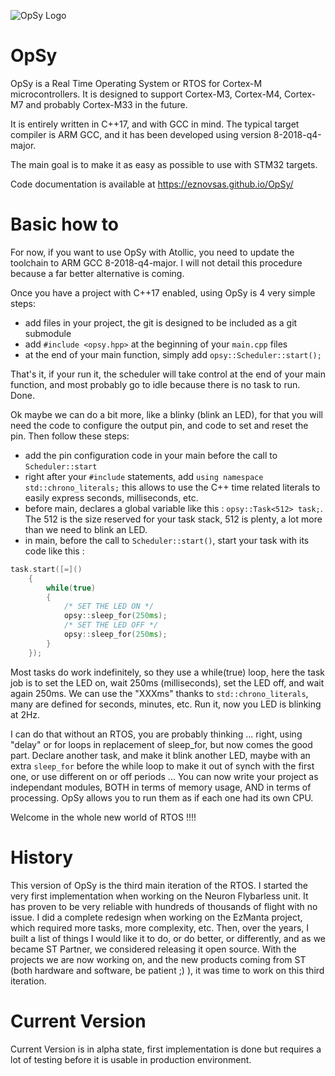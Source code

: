![OpSy Logo](https://eznovsas.github.io/OpSy/LOGOOPSY256.png)

# OpSy

OpSy is a Real Time Operating System or RTOS for Cortex-M microcontrollers.
It is designed to support Cortex-M3, Cortex-M4, Cortex-M7 and probably Cortex-M33 in the future.

It is entirely written in C++17, and with GCC in mind.
The typical target compiler is ARM GCC, and it has been developed using version 8-2018-q4-major.

The main goal is to make it as easy as possible to use with STM32 targets.

Code documentation is available at https://eznovsas.github.io/OpSy/

# Basic how to

For now, if you want to use OpSy with Atollic, you need to update the toolchain to ARM GCC 8-2018-q4-major.
I will not detail this procedure because a far better alternative is coming.

Once you have a project with C++17 enabled, using OpSy is 4 very simple steps:
- add files in your project, the git is designed to be included as a git submodule
- add `#include <opsy.hpp>` at the beginning of your `main.cpp` files
- at the end of your main function, simply add `opsy::Scheduler::start();`

That's it, if your run it, the scheduler will take control at the end of your main function, and most probably go to idle because there is no task to run. Done.

Ok maybe we can do a bit more, like a blinky (blink an LED), for that you will need the code to configure the output pin, and code to set and reset the pin.
Then follow these steps:
- add the pin configuration code in your main before the call to `Scheduler::start`
- right after your `#include` statements, add `using namespace std::chrono_literals;` this allows to use the C++ time related literals to easily express seconds, milliseconds, etc.
- before main, declares a global variable like this : `opsy::Task<512> task;`. The 512 is the size reserved for your task stack, 512 is plenty, a lot more than we need to blink an LED.
- in main, before the call to `Scheduler::start()`, start your task with its code like this :

```cpp
task.start([=]()
	{
		while(true)
		{
			/* SET THE LED ON */
			opsy::sleep_for(250ms);
			/* SET THE LED OFF */
			opsy::sleep_for(250ms);
		}
	});
```

Most tasks do work indefinitely, so they use a while(true) loop, here the task job is to set the LED on, wait 250ms (milliseconds), set the LED off, and wait again 250ms.
We can use the "XXXms" thanks to `std::chrono_literals`, many are defined for seconds, minutes, etc. Run it, now you LED is blinking at 2Hz.

I can do that without an RTOS, you are probably thinking ... right, using "delay" or for loops in replacement of sleep_for, but now comes the good part.
Declare another task, and make it blink another LED, maybe with an extra `sleep_for` before the while loop to make it out of synch with the first one, or use different on or off periods ...
You can now write your project as independant modules, BOTH in terms of memory usage, AND in terms of processing. OpSy allows you to run them as if each one had its own CPU.

Welcome in the whole new world of RTOS !!!!

# History

This version of OpSy is the third main iteration of the RTOS. I started the very first implementation when working on the Neuron Flybarless unit.
It has proven to be very reliable with hundreds of thousands of flight with no issue.
I did a complete redesign when working on the EzManta project, which required more tasks, more complexity, etc.
Then, over the years, I built a list of things I would like it to do, or do better, or differently, and as we became ST Partner, we considered releasing it open source.
With the projects we are now working on, and the new products coming from ST (both hardware and software, be patient ;) ), it was time to work on this third iteration.

# Current Version

Current Version is in alpha state, first implementation is done but requires a lot of testing before it is usable in production environment.